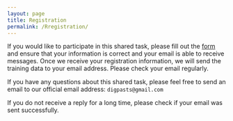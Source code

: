 ```yaml
---
layout: page
title: Registration
permalink: /Rregistration/
---
```


If you would like to participate in this shared task, please fill out the [form](www.nowhere.com) and ensure that your information is correct and your email is able to receive messages. Once we receive your registration information, we will send the training data to your email address. Please check your email regularly.

If you have any questions about this shared task, please feel free to send an email to our official email address: `digpasts@gmail.com`

If you do not receive a reply for a long time, please check if your email was sent successfully.
